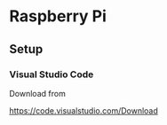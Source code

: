 # Raspberry Pi

## Setup

### Visual Studio Code

Download from

https://code.visualstudio.com/Download
